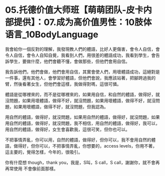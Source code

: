 # 05.托德价值大师班【萌萌团队-皮卡内部提供】：07.成为高价值男性：10肢体语言_10BodyLanguage

我會給你一個反對的理解，我發現教人們的體語，比好人更傷害，會令人自信，會令人自信，會令人自知自覺，我看到人們，用很差的體語成功，我看到學生，會告訴學生，要做什麼，他們會聽不懂，會做那些，但他們會用自信。

我告訴他們，他們會做，他們會用自信，其實會使人們，用壞體語成功，這絕對是一件事，還有其他人，會學習好體語，但他們會說，我應該站著，把腳跨過我的臂，然後看著女生，但他們會這樣，我做得對嗎，這很可憐。

體語是從哪裡來的，而不是從哪裡來的，如果用自信，和自然的體語，做得好，就沒問題，如果用壞體語，做得不好，就沒問題，如果用壞體語，做得不好，就沒問題，如果用壞體語，做得不好，就沒問題，但我認為。

用自然的體語，做得好，就沒問題，如果用自然的體語，做得好，就沒問題，如果用自然的體語，做得好，就沒問題，我不相信，用自然的體語，做得好，我可以，用自然的體語，做得好，女生會喜歡我，這很可笑，但你也可以。

不把事情弄亂，你可以用，自然的體語，做得好，但你可以，我不會用自然的體語，做得好，但你可以，不把事情弄亂，你想要的，access levels，你用不著，這主要的，覺得怎樣，今年的，很吸引。

你有什麼想 though，thank you，我是，S叫，S call，S call，謝謝你，就不會再再常使用 不會像前面那樣。